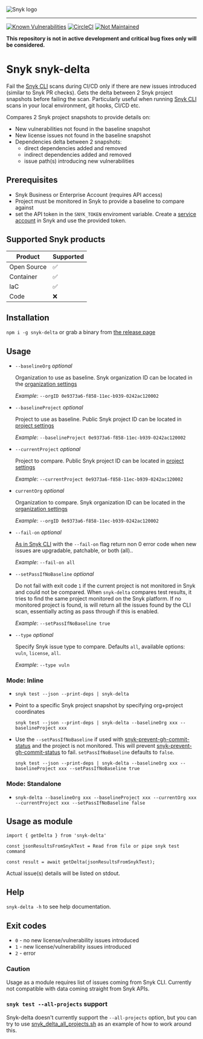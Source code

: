 ![Snyk logo](https://snyk.io/style/asset/logo/snyk-print.svg)

***

[![Known Vulnerabilities](https://snyk.io/test/github/snyk-tech-services/snyk-delta/badge.svg)](https://snyk.io/test/github/snyk/snyk-delta)
[![CircleCI](https://circleci.com/gh/snyk-tech-services/snyk-delta.svg?style=svg&circle-token=bfb34e49aa301cfa4ef4272541360a475ff95ad4)](https://circleci.com/gh/snyk-tech-services/snyk-delta)
[![Not Maintained](https://img.shields.io/badge/Maintenance%20Level-Not%20Maintained-yellow.svg)](https://gist.github.com/cheerfulstoic/d107229326a01ff0f333a1d3476e068d)

**This repository is not in active development and critical bug fixes only will be considered.**

# Snyk snyk-delta
Fail the [Snyk CLI](https://github.com/snyk/cli) scans during CI/CD only if there are new issues introduced (similar to Snyk PR checks).
Gets the delta between 2 Snyk project snapshots before failing the scan. Particularly useful when running [Snyk CLI](https://github.com/snyk/cli) scans in your local environment, git hooks, CI/CD etc.

Compares 2 Snyk project snapshots to provide details on:
- New vulnerabilities not found in the baseline snapshot
- New license issues not found in the baseline snapshot
- Dependencies delta between 2 snapshots:
    - direct dependencies added and removed
    - indirect dependencies added and removed
    - issue path(s) introducing new vulnerabilities

## Prerequisites
- Snyk Business or Enterprise Account (requires API access)
- Project must be monitored in Snyk to provide a baseline to compare against
- set the API token in the `SNYK_TOKEN` enviroment variable. Create a [service account](https://docs.snyk.io/features/user-and-group-management/managing-groups-and-organizations/service-accounts) in Snyk and use the provided token.

## Supported Snyk products

| Product | Supported |
| ---- | --------- |
| Open Source    | ✅        |
| Container   | ✅        |
| IaC   | ✅        |
| Code   | ❌        |

## Installation
`npm i -g snyk-delta` or grab a binary from [the release page](https://github.com/snyk-tech-services/snyk-delta/releases)

## Usage
- `--baselineOrg` *optional*

  Organization to use as baseline. Snyk organization ID can be located in the [organization settings](https://docs.snyk.io/products/snyk-code/cli-for-snyk-code/before-you-start-set-the-organization-for-the-cli-tests/finding-the-snyk-id-and-internal-name-of-an-organization)

  *Example*: `--orgID 0e9373a6-f858-11ec-b939-0242ac120002`

- `--baselineProject` *optional*

  Project to use as baseline. Public Snyk project ID can be located in [project settings](https://docs.snyk.io/introducing-snyk/introduction-to-snyk-projects/view-project-settings)

  *Example*: `--baselineProject 0e9373a6-f858-11ec-b939-0242ac120002`

- `--currentProject` *optional*

  Project to compare. Public Snyk project ID can be located in [project settings](https://docs.snyk.io/introducing-snyk/introduction-to-snyk-projects/view-project-settings)


  *Example*: `--currentProject 0e9373a6-f858-11ec-b939-0242ac120002`

- `currentOrg` *optional*

  Organization to compare. Snyk organization ID can be located in the [organization settings](https://docs.snyk.io/products/snyk-code/cli-for-snyk-code/before-you-start-set-the-organization-for-the-cli-tests/finding-the-snyk-id-and-internal-name-of-an-organization)

  *Example*: `--orgID 0e9373a6-f858-11ec-b939-0242ac120002`
- `--fail-on` *optional*

  [As in Snyk CLI](https://docs.snyk.io/snyk-cli/test-for-vulnerabilities/advanced-failing-of-builds-in-snyk-cli) with the `--fail-on` flag return non 0 error code when new issues are upgradable, patchable, or both (all)..

   *Example*: `--fail-on all`

- `--setPassIfNoBaseline` *optional*

  Do not fail with exit code `1` if the current project is not monitored in Snyk and could not be compared. When `snyk-delta` compares test results, it tries to find the same project monitored on the Snyk platform. If no monitored project is found, is will return all the issues found by the CLI scan, essentially acting as pass through if this is enabled.

   *Example*: `--setPassIfNoBaseline true`

- `--type` *optional*

  Specify Snyk issue type to compare. Defaults `all`, available options: `vuln`, `license`, `all`.

   *Example*: `--type vuln`
### Mode: Inline
- `snyk test --json --print-deps | snyk-delta`
- Point to a specific Snyk project  snapshot by specifying org+project coordinates

  `snyk test --json --print-deps | snyk-delta --baselineOrg xxx --baselineProject xxx`
- Use the `--setPassIfNoBaseline` if used with [snyk-prevent-gh-commit-status](https://github.com/snyk-tech-services/snyk-prevent-gh-commit-status) and the project is not monitored. This will prevent [snyk-prevent-gh-commit-status](https://github.com/snyk-tech-services/snyk-prevent-gh-commit-status) to fail. `setPassIfNoBaseline` defaults to `false`.

    `snyk test --json --print-deps | snyk-delta --baselineOrg xxx --baselineProject xxx --setPassIfNoBaseline true`

### Mode: Standalone
- `snyk-delta --baselineOrg xxx --baselineProject xxx --currentOrg xxx --currentProject xxx --setPassIfNoBaseline false`

## Usage as module

```
import { getDelta } from 'snyk-delta'

const jsonResultsFromSnykTest = Read from file or pipe snyk test command

const result = await getDelta(jsonResultsFromSnykTest);
```
Actual issue(s) details will be listed on stdout.

## Help
`snyk-delta -h` to see help documentation.

## Exit codes
- `0` - no new license/vulnerability issues introduced
- `1` - new license/vulnerability issues introduced
- `2` - error
### Caution
Usage as a module requires list of issues coming from Snyk CLI.
Currently not compatible with data coming straight from Snyk APIs.

### `snyk test --all-projects` support
Snyk-delta doesn't currently support the `--all-projects` option, but you can try to use [snyk_delta_all_projects.sh](./snyk_delta_all_projects.sh) as an example of how to work around this.

